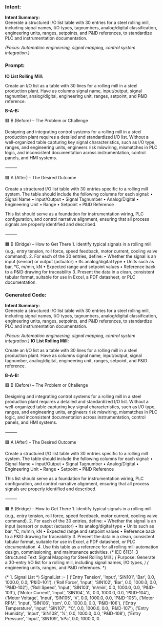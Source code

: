 ### Intent:
**Intent Summary:**  
Generate a structured I/O list table with 30 entries for a steel rolling mill, including signal names, I/O types, tagnumbers, analog/digital classification, engineering units, ranges, setpoints, and P&ID references, to standardize PLC and instrumentation documentation.  

*(Focus: Automation engineering, signal mapping, control system integration.)*

### Prompt:
**IO List Rolling Mill:**

Create an I/O list as a table with 30 lines for a rolling mill in a steel production plant. Have as columns signal name, input/output, signal tagnumber, analog/digital, engineering unit, ranges, setpoint, and P&ID reference.

**B-A-B:**

🟥 B (Before) – The Problem or Challenge

Designing and integrating control systems for a rolling mill in a steel production plant requires a detailed and standardized I/O list. Without a well-organized table capturing key signal characteristics, such as I/O type, ranges, and engineering units, engineers risk miswiring, mismatches in PLC logic, and inconsistent documentation across instrumentation, control panels, and HMI systems.

⸻

🟩 A (After) – The Desired Outcome

Create a structured I/O list table with 30 entries specific to a rolling mill system. The table should include the following columns for each signal:
	•	Signal Name
	•	Input/Output
	•	Signal Tagnumber
	•	Analog/Digital
	•	Engineering Unit
	•	Range
	•	Setpoint
	•	P&ID Reference

This list should serve as a foundation for instrumentation wiring, PLC configuration, and control narrative alignment, ensuring that all process signals are properly identified and described.

⸻

🟧 B (Bridge) – How to Get There
	1.	Identify typical signals in a rolling mill (e.g., entry tension, roll force, speed feedback, motor current, cooling valve command).
	2.	For each of the 30 entries, define:
	•	Whether the signal is an input (sensor) or output (actuator)
	•	Its analog/digital type
	•	Units such as bar, °C, m/min, kN
	•	Expected range and setpoint values
	•	Reference back to a P&ID drawing for traceability
	3.	Present the data in a clean, consistent tabular format, suitable for use in Excel, a PDF datasheet, or PLC documentation.

### Generated Code:
**Intent Summary:**  
Generate a structured I/O list table with 30 entries for a steel rolling mill, including signal names, I/O types, tagnumbers, analog/digital classification, engineering units, ranges, setpoints, and P&ID references, to standardize PLC and instrumentation documentation.  

*(Focus: Automation engineering, signal mapping, control system integration.)*
**IO List Rolling Mill:**

Create an I/O list as a table with 30 lines for a rolling mill in a steel production plant. Have as columns signal name, input/output, signal tagnumber, analog/digital, engineering unit, ranges, setpoint, and P&ID reference.

**B-A-B:**

🟥 B (Before) – The Problem or Challenge

Designing and integrating control systems for a rolling mill in a steel production plant requires a detailed and standardized I/O list. Without a well-organized table capturing key signal characteristics, such as I/O type, ranges, and engineering units, engineers risk miswiring, mismatches in PLC logic, and inconsistent documentation across instrumentation, control panels, and HMI systems.

⸻

🟩 A (After) – The Desired Outcome

Create a structured I/O list table with 30 entries specific to a rolling mill system. The table should include the following columns for each signal:
	•	Signal Name
	•	Input/Output
	•	Signal Tagnumber
	•	Analog/Digital
	•	Engineering Unit
	•	Range
	•	Setpoint
	•	P&ID Reference

This list should serve as a foundation for instrumentation wiring, PLC configuration, and control narrative alignment, ensuring that all process signals are properly identified and described.

⸻

🟧 B (Bridge) – How to Get There
	1.	Identify typical signals in a rolling mill (e.g., entry tension, roll force, speed feedback, motor current, cooling valve command).
	2.	For each of the 30 entries, define:
	•	Whether the signal is an input (sensor) or output (actuator)
	•	Its analog/digital type
	•	Units such as bar, °C, m/min, kN
	•	Expected range and setpoint values
	•	Reference back to a P&ID drawing for traceability
	3.	Present the data in a clean, consistent tabular format, suitable for use in Excel, a PDF datasheet, or PLC documentation.
	4.	Use this table as a reference for all rolling mill automation design, commissioning, and maintenance activities.
(* IEC 61131-3 Structured Text: Signal Mapping for Steel Rolling Mill *)
(* Purpose: Generate a 30-entry I/O list for a rolling mill, including signal names, I/O types, *)
(* engineering units, ranges, and P&ID references. *)

(* 1. Signal List *)
SignalList := [
    ('Entry Tension', 'Input', 'SIN101', 'Bar', 0.0, 1000.0, 0.0, 'P&ID-101'),
    ('Roll Force', 'Input', 'SIN102', 'Bar', 0.0, 1000.0, 0.0, 'P&ID-102'),
    ('Roll Speed', 'Input', 'SIN103', 'm/min', 0.0, 1000.0, 0.0, 'P&ID-103'),
    ('Motor Current', 'Input', 'SIN104', 'A', 0.0, 1000.0, 0.0, 'P&ID-104'),
    ('Motor Voltage', 'Input', 'SIN105', 'V', 0.0, 1000.0, 0.0, 'P&ID-105'),
    ('Motor RPM', 'Input', 'SIN106', 'rpm', 0.0, 1000.0, 0.0, 'P&ID-106'),
    ('Entry Temperature', 'Input', 'SIN107', '°C', 0.0, 1000.0, 0.0, 'P&ID-107'),
    ('Entry Humidity', 'Input', 'SIN108', '%', 0.0, 1000.0, 0.0, 'P&ID-108'),
    ('Entry Pressure', 'Input', 'SIN109', 'kPa', 0.0, 1000.0, 0.
